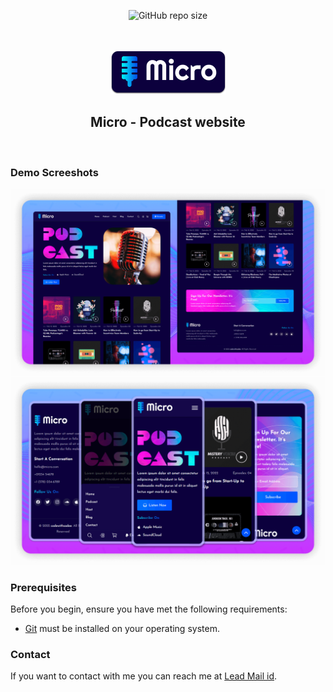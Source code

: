 <div align="center">
  
  ![GitHub repo size](https://img.shields.io/github/repo-size/codewithsadee/micro)

  <br />
  <br />
  
  <img src="./readme-images/project-logo.png" />

  <h2 align="center">Micro - Podcast website</h2>

</div>

<br />

### Demo Screeshots

![Micro Desktop Demo](./readme-images/desktop.png "Desktop Demo")
![Micro Mobile Demo](./readme-images/mobile.png "Mobile Demo")

### Prerequisites

Before you begin, ensure you have met the following requirements:

* [Git](https://git-scm.com/downloads "Download Git") must be installed on your operating system.

### Contact

If you want to contact with me you can reach me at [Lead Mail id](shrish409@gmail.com).

